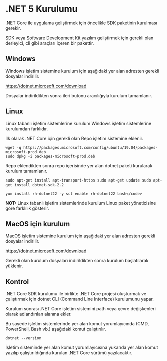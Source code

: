 # .NET 5 Kurulumu

.NET Core ile uygulama geliştirmek için öncelikle SDK paketinin kurulması gerekir.

SDK veya Software Development Kit yazılım geliştirmek için gerekli olan derleyici, cli gibi araçları içeren bir pakettir.

## Windows

Windows işletim sistemine kurulum için aşağıdaki yer alan adresten gerekli dosyalar indirilir.

https://dotnet.microsoft.com/download

Dosyalar indirildikten sonra ileri butonu aracılığıyla kurulum tamamlanır.

## Linux

Linux tabanlı işletim sistemlerine kurulum Windows işletim sistemlerine kurulumdan farklıdır.

İlk olarak .NET Core için gerekli olan Repo işletim sistemine eklenir.

```<code>
wget -q https://packages.microsoft.com/config/ubuntu/19.04/packages-microsoft-prod.deb
sudo dpkg -i packages-microsoft-prod.deb
```

Repo eklendikten sonra repo içerisinde yer alan dotnet paketi kurularak kurulum tamamlanır.

```
sudo apt-get install apt-transport-https sudo apt-get update sudo apt-get install dotnet-sdk-2.2

```

```
yum install rh-dotnet22 -y scl enable rh-dotnet22 bash</code>

```

**NOT:** Linux tabanlı işletim sistemlerinde kurulum Linux paket yöneticisine göre farklılık gösterir.

## MacOS için kurulum

MacOS işletim sistemine kurulum için aşağıdaki yer alan adresten gerekli dosyalar indirilir.

https://dotnet.microsoft.com/download

Gerekli olan kurulum dosyaları indirildikten sonra kurulum başlatılarak yüklenir.

## Kontrol

.NET Core SDK kurulumu ile birlikte .NET Core projesi oluşturmak ve çalıştırmak için dotnet CLI (Command Line Interface) kurulumunu yapar.

Kurulum sonrası .NET Core işletim sistemini path veya çevre değişkenleri olarak adlandırılan alanına ekler.

Bu sayede işletim sistemlerinde yer alan komut yorumlayıcında (CMD, PowerShell, Bash vb.) aşağıdaki komut çalıştırılır.

```
dotnet --version
```

İşletim sisteminde yer alan komut yorumlayıcısına yukarıda yer alan komut yazılıp çalıştırıldığında kurulan .NET Core sürümü yazılacaktır.
